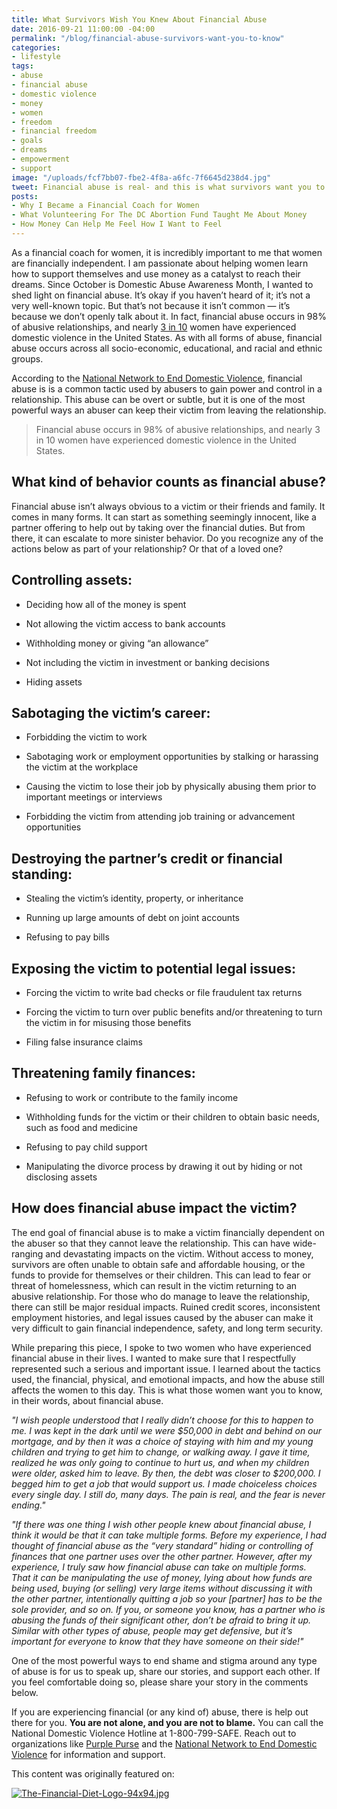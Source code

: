 ```yaml
---
title: What Survivors Wish You Knew About Financial Abuse
date: 2016-09-21 11:00:00 -04:00
permalink: "/blog/financial-abuse-survivors-want-you-to-know"
categories:
- lifestyle
tags:
- abuse
- financial abuse
- domestic violence
- money
- women
- freedom
- financial freedom
- goals
- dreams
- empowerment
- support
image: "/uploads/fcf7bb07-fbe2-4f8a-a6fc-7f6645d238d4.jpg"
tweet: Financial abuse is real- and this is what survivors want you to know.
posts:
- Why I Became a Financial Coach for Women
- What Volunteering For The DC Abortion Fund Taught Me About Money
- How Money Can Help Me Feel How I Want to Feel
---
```


As a financial coach for women, it is incredibly important to me that women are financially independent. I am passionate about helping women learn how to support themselves and use money as a catalyst to reach their dreams. Since October is Domestic Abuse Awareness Month, I wanted to shed light on financial abuse. It’s okay if you haven’t heard of it; it’s not a very well-known topic. But that’s not because it isn’t common — it’s because we don’t openly talk about it. In fact, financial abuse occurs in 98% of abusive relationships, and nearly [3 in 10](http://www.cdc.gov/violenceprevention/pdf/nisvs_report2010-a.pdf) women have experienced domestic violence in the United States. As with all forms of abuse, financial abuse occurs across all socio-economic, educational, and racial and ethnic groups.

According to the [National Network to End Domestic Violence](http://nnedv.org/resources/ejresources/about-financial-abuse.html), financial abuse is is a common tactic used by abusers to gain power and control in a relationship. This abuse can be overt or subtle, but it is one of the most powerful ways an abuser can keep their victim from leaving the relationship.

> Financial abuse occurs in 98% of abusive relationships, and nearly 3 in 10 women have experienced domestic violence in the United States.

## What kind of behavior counts as financial abuse?

Financial abuse isn’t always obvious to a victim or their friends and family. It comes in many forms. It can start as something seemingly innocent, like a partner offering to help out by taking over the financial duties. But from there, it can escalate to more sinister behavior. Do you recognize any of the actions below as part of your relationship? Or that of a loved one?

## Controlling assets:

* Deciding how all of the money is spent

* Not allowing the victim access to bank accounts

* Withholding money or giving “an allowance”

* Not including the victim in investment or banking decisions

* Hiding assets

## Sabotaging the victim’s career:

* Forbidding the victim to work

* Sabotaging work or employment opportunities by stalking or harassing the victim at the workplace

* Causing the victim to lose their job by physically abusing them prior to important meetings or interviews

* Forbidding the victim from attending job training or advancement opportunities

## Destroying the partner’s credit or financial standing:

* Stealing the victim’s identity, property, or inheritance

* Running up large amounts of debt on joint accounts

* Refusing to pay bills

## Exposing the victim to potential legal issues:

* Forcing the victim to write bad checks or file fraudulent tax returns

* Forcing the victim to turn over public benefits and/or threatening to turn the victim in for misusing those benefits

* Filing false insurance claims

## Threatening family finances:

* Refusing to work or contribute to the family income

* Withholding funds for the victim or their children to obtain basic needs, such as food and medicine

* Refusing to pay child support

* Manipulating the divorce process by drawing it out by hiding or not disclosing assets

## How does financial abuse impact the victim?

The end goal of financial abuse is to make a victim financially dependent on the abuser so that they cannot leave the relationship. This can have wide-ranging and devastating impacts on the victim. Without access to money, survivors are often unable to obtain safe and affordable housing, or the funds to provide for themselves or their children. This can lead to fear or threat of homelessness, which can result in the victim returning to an abusive relationship. For those who do manage to leave the relationship, there can still be major residual impacts. Ruined credit scores, inconsistent employment histories, and legal issues caused by the abuser can make it very difficult to gain financial independence, safety, and long term security.

While preparing this piece, I spoke to two women who have experienced financial abuse in their lives. I wanted to make sure that I respectfully represented such a serious and important issue. I learned about the tactics used, the financial, physical, and emotional impacts, and how the abuse still affects the women to this day. This is what those women want you to know, in their words, about financial abuse.

*"I wish people understood that I really didn’t choose for this to happen to me. I was kept in the dark until we were $50,000 in debt and behind on our mortgage, and by then it was a choice of staying with him and my young children and trying to get him to change, or walking away. I gave it time, realized he was only going to continue to hurt us, and when my children were older, asked him to leave. By then, the debt was closer to $200,000. I begged him to get a job that would support us. I made choiceless choices every single day. I still do, many days. The pain is real, and the fear is never ending."*

*"If there was one thing I wish other people knew about financial abuse, I think it would be that it can take multiple forms. Before my experience, I had thought of financial abuse as the “very standard” hiding or controlling of finances that one partner uses over the other partner. However, after my experience, I truly saw how financial abuse can take on multiple forms. That it can be manipulating the use of money, lying about how funds are being used, buying (or selling) very large items without discussing it with the other partner, intentionally quitting a job so your \[partner\] has to be the sole provider, and so on. If you, or someone you know, has a partner who is abusing the funds of their significant other, don’t be afraid to bring it up. Similar with other types of abuse, people may get defensive, but it’s important for everyone to know that they have someone on their side!"*

One of the most powerful ways to end shame and stigma around any type of abuse is for us to speak up, share our stories, and support each other. If you feel comfortable doing so, please share your story in the comments below.

If you are experiencing financial (or any kind of) abuse, there is help out there for you. **You are not alone, and you are not to blame.** You can call the National Domestic Violence Hotline at 1-800-799-SAFE. Reach out to organizations like [Purple Purse](http://purplepurse.com/) and the [National Network to End Domestic Violence](http://www.womenslaw.org/laws_state_type.php?id=14107&state_code=PG&open_id=all) for information and support.

This content was originally featured on:

[![The-Financial-Diet-Logo-94x94.jpg](/uploads/The-Financial-Diet-Logo-94x94.jpg)](http://thefinancialdiet.com/survivors-wish-knew-financial-abuse/)
